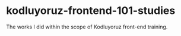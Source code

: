 # kodluyoruz-frontend-101-studies
The works I did within the scope of Kodluyoruz front-end training.
